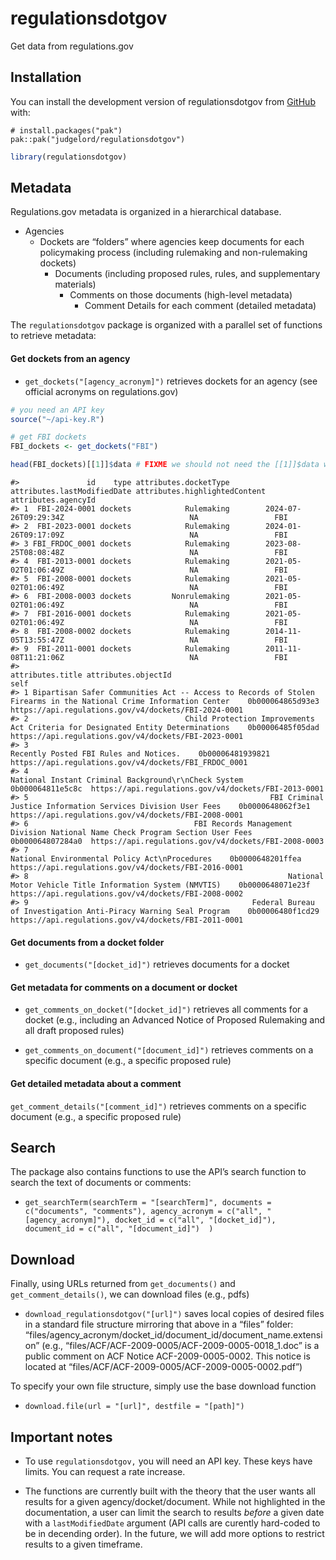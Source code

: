# regulationsdotgov


<!-- README.md is generated from README.Rmd. Please edit that file -->

Get data from regulations.gov

<!-- badges: start -->
<!-- badges: end -->

## Installation

You can install the development version of regulationsdotgov from
[GitHub](https://github.com/) with:

    # install.packages("pak")
    pak::pak("judgelord/regulationsdotgov")

``` r
library(regulationsdotgov)
```

## Metadata

Regulations.gov metadata is organized in a hierarchical database.

-   Agencies
    -   Dockets are “folders” where agencies keep documents for each
        policymaking process (including rulemaking and non-rulemaking
        dockets)
        -   Documents (including proposed rules, rules, and
            supplementary materials)
            -   Comments on those documents (high-level metadata)
                -   Comment Details for each comment (detailed metadata)

The `regulationsdotgov` package is organized with a parallel set of
functions to retrieve metadata:

#### Get dockets from an agency

-   `get_dockets("[agency_acronym]")` retrieves dockets for an agency
    (see official acronyms on regulations.gov)

``` r
# you need an API key
source("~/api-key.R")

# get FBI dockets
FBI_dockets <- get_dockets("FBI")

head(FBI_dockets)[[1]]$data # FIXME we should not need the [[1]]$data when this no longer returns a list
```

    #>               id    type attributes.docketType attributes.lastModifiedDate attributes.highlightedContent attributes.agencyId
    #> 1  FBI-2024-0001 dockets            Rulemaking        2024-07-26T09:29:34Z                            NA                 FBI
    #> 2  FBI-2023-0001 dockets            Rulemaking        2024-01-26T09:17:09Z                            NA                 FBI
    #> 3 FBI_FRDOC_0001 dockets            Rulemaking        2023-08-25T08:08:48Z                            NA                 FBI
    #> 4  FBI-2013-0001 dockets            Rulemaking        2021-05-02T01:06:49Z                            NA                 FBI
    #> 5  FBI-2008-0001 dockets            Rulemaking        2021-05-02T01:06:49Z                            NA                 FBI
    #> 6  FBI-2008-0003 dockets         Nonrulemaking        2021-05-02T01:06:49Z                            NA                 FBI
    #> 7  FBI-2016-0001 dockets            Rulemaking        2021-05-02T01:06:49Z                            NA                 FBI
    #> 8  FBI-2008-0002 dockets            Rulemaking        2014-11-05T13:55:47Z                            NA                 FBI
    #> 9  FBI-2011-0001 dockets            Rulemaking        2011-11-08T11:21:06Z                            NA                 FBI
    #>                                                                                                    attributes.title attributes.objectId                                                  self
    #> 1 Bipartisan Safer Communities Act -- Access to Records of Stolen Firearms in the National Crime Information Center    0b000064865d93e3  https://api.regulations.gov/v4/dockets/FBI-2024-0001
    #> 2                                   Child Protection Improvements Act Criteria for Designated Entity Determinations    0b00006485f05dad  https://api.regulations.gov/v4/dockets/FBI-2023-0001
    #> 3                                                                            Recently Posted FBI Rules and Notices.    0b00006481939821 https://api.regulations.gov/v4/dockets/FBI_FRDOC_0001
    #> 4                                                              National Instant Criminal Background\r\nCheck System    0b000064811e5c8c  https://api.regulations.gov/v4/dockets/FBI-2013-0001
    #> 5                                                      FBI Criminal Justice Information Services Division User Fees    0b0000648062f3e1  https://api.regulations.gov/v4/dockets/FBI-2008-0001
    #> 6                                     FBI Records Management Division National Name Check Program Section User Fees    0b000064807284a0  https://api.regulations.gov/v4/dockets/FBI-2008-0003
    #> 7                                                                     National Environmental Policy Act\nProcedures    0b0000648201ffea  https://api.regulations.gov/v4/dockets/FBI-2016-0001
    #> 8                                                          National Motor Vehicle Title Information System (NMVTIS)    0b0000648071e23f  https://api.regulations.gov/v4/dockets/FBI-2008-0002
    #> 9                                                  Federal Bureau of Investigation Anti-Piracy Warning Seal Program    0b00006480f1cd29  https://api.regulations.gov/v4/dockets/FBI-2011-0001

#### Get documents from a docket folder

-   `get_documents("[docket_id]")` retrieves documents for a docket

#### Get metadata for comments on a document or docket

-   `get_comments_on_docket("[docket_id]")` retrieves all comments for a
    docket (e.g., including an Advanced Notice of Proposed Rulemaking
    and all draft proposed rules)

-   `get_comments_on_document("[document_id]")` retrieves comments on a
    specific document (e.g., a specific proposed rule)

#### Get detailed metadata about a comment

`get_comment_details("[comment_id]")` retrieves comments on a specific
document (e.g., a specific proposed rule)

## Search

The package also contains functions to use the API’s search function to
search the text of documents or comments:

-   `get_searchTerm(searchTerm = "[searchTerm]", documents = c("documents", "comments"), agency_acronym = c("all", "[agency_acronym]"), docket_id = c("all", "[docket_id]"), document_id = c("all", "[document_id]")  )`

## Download

Finally, using URLs returned from `get_documents()` and
`get_comment_details()`, we can download files (e.g., pdfs)

-   `download_regulationsdotgov("[url]")` saves local copies of desired
    files in a standard file structure mirroring that above in a “files”
    folder:
    “files/agency_acronym/docket_id/document_id/document_name.extension”
    (e.g., “files/ACF/ACF-2009-0005/ACF-2009-0005-0018_1.doc” is a
    public comment on ACF Notice ACF-2009-0005-0002. This notice is
    located at “files/ACF/ACF-2009-0005/ACF-2009-0005-0002.pdf”)

To specify your own file structure, simply use the base download
function

-   `download.file(url = "[url]", destfile = "[path]")`

## Important notes

-   To use `regulationsdotgov,` you will need an API key. These keys
    have limits. You can request a rate increase.

-   The functions are currently built with the theory that the user
    wants all results for a given agency/docket/document. While not
    highlighted in the documentation, a user can limit the search to
    results *before* a given date with a `lastModifiedDate` argument
    (API calls are curently hard-coded to be in decending order). In the
    future, we will add more options to restrict results to a given
    timeframe.
